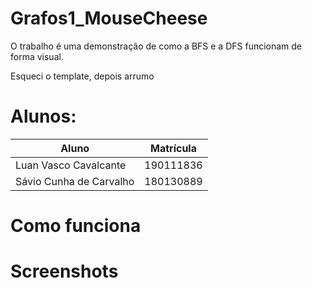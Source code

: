 # Grafos1_MouseCheese
O trabalho é uma demonstração de como a BFS e a DFS funcionam de forma visual. 

Esqueci o template, depois arrumo

# Alunos:

Aluno   | Matrícula
--------- | ------
Luan Vasco Cavalcante | 190111836
Sávio Cunha de Carvalho | 180130889

# Como funciona

# Screenshots

